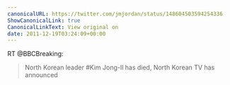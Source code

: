 ```yaml
---
canonicalURL: https://twitter.com/jmjordan/status/148604503594254336
ShowCanonicalLink: true
CanonicalLinkText: View original on
date: 2011-12-19T03:24:09+00:00
---
```

RT @BBCBreaking:
> North Korean leader #Kim Jong-Il has died, North Korean TV has announced
